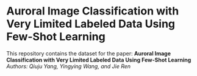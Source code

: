 # Auroral Image Classification with Very Limited Labeled Data Using Few-Shot Learning
This repository contains the dataset for the paper:
**Auroral Image Classification with Very Limited Labeled Data Using Few-Shot Learning**
*Authors: Qiuju Yang, Yingying Wang, and Jie Ren*
